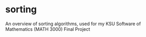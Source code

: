 # sorting
An overview of sorting algorithms, used for my KSU Software of Mathematics (MATH 3000) Final Project
